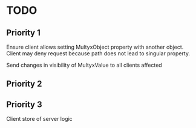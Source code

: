 # TODO

## Priority 1

Ensure client allows setting MultyxObject property with another object. Client may deny request because path does not lead to singular property.

Send changes in visibility of MultyxValue to all clients affected

## Priority 2

## Priority 3

Client store of server logic

